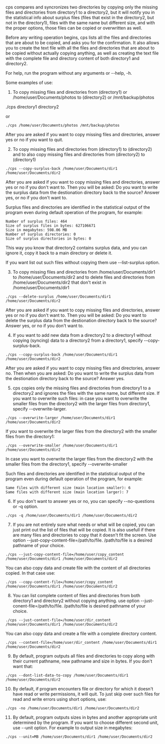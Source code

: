 cps compares and syncronizes two directories by copying only the missing files and directories from directory1 to a directory2, but it will notify you in the statistical info about surplus files
(files that exist in the directory2, but not in the directory1), files with the same name but different size, and with the proper options, those files can be copied or overwritten as well.

Before any writing operation begins, cps lists all the files and directories that are about to be copied, and asks you for the confirmation. It also allows you to create the text file with all the files and 
directories that are about to be copied without actually copying anything, as well as creating the text file with the complete file and directory content of both directory1 and directory2.

For help, run the program without any arguments or --help, -h.

Some examples of use:

1. To copy missing files and directories from (directory1) or /home/user/Documents/photos to (directory2) or /mnt/backup/photos 

./cps directory1 directory2

or
```
./cps /home/user/Documents/photos /mnt/backup/photos
```
After you are asked if you want to copy missing files and directories, answer yes or no if you want to quit.

2. To copy missing files and directories from (directory1) to (directory2) and to also copy missing files and directories from (directory2) to (directory1)
```
./cps --copy-surplus-back /home/user/Documents/dir1 /home/user/Documents/dir2
```
After you are asked if you want to copy missing files and directories, answer yes or no if you don't want to. Then you will be asked: Do you want to write the surplus data from the destionation directory back to the source? 
Answer yes, or no if you don't want to. 

Surplus files and directories are identified in the statistical output of the program even during default operation of the program, for example:
```
Number of surplus files: 464
Size of surplus files in bytes: 627106671
Size in megabytes: 598.06 MB
Number of surplus directories: 0
Size of surplus directories in bytes: 0
```
This way you know that directory2 contains surplus data, and you can ignore it, copy it back to a main directory or delete it.

If you want list out such files without copying them use --list-surplus option.

3. To copy missing files and directories from /home/user/Documents/dir1  to /home/user/Documents/dir2 and to delete files and directories from /home/user/Documents/dir2 that don't exist in /home/user/Documents/dir1
```
./cps --delete-surplus /home/user/Documents/dir1 /home/user/Documents/dir2
```
After you are asked if you want to copy missing files and directories, answer yes or no if you don't want to. Then you will be asked: Do you want to delete the surplus data from the destionation directory back to the source? 
Answer yes, or no if you don't want to.

4. If you want to add new data from a directory2 to a directory1 without copying (syncing) data to a directory2 from a directory1, specify --copy-surplus-back. 
```
./cps --copy-surplus-back /home/user/Documents/dir1 /home/user/Documents/dir2
```
After you are asked if you want to copy missing files and directories, answer no. Then when you are asked: Do you want to write the surplus data from the destionation directory back to the source? Answer yes.

5. cps copies only the missing files and directories from directory1 to a directory2 and ignores the files with the same name, but different size. If you want to overwrite such files: in case you want to overwrite the smaller files from
the directory2 with the larger files from directory1, specify --overwrite-larger. 
```
./cps --overwrite-larger /home/user/Documents/dir1 /home/user/Documents/dir2
```
If you want to overwrite the larger files from the directory2 with the smaller files from the directory1:
```
./cps --overwrite-smaller /home/user/Documents/dir1 /home/user/Documents/dir2
```
In case you want to overwrite the larger files from the directory2 with the smaller files from the directory1, specify --overwrite-smaller

Such files and directories are identified in the statistical output of the program even during default operation of the program, for example:
```
Same files with different size (main location smaller): 6
Same files with different size (main location larger): 7
```
6. If you don't want to answer yes or no, you can specify --no-questions or -q option.
```
./cps -q /home/user/Documents/dir1 /home/user/Documents/dir2
```
7. If you are not entirely sure what needs or what will be copied, you can just print out the list of files that will be copied. It is also usefull if there are many files and directories to copy that it doesn't fit the screen. Use 
option --just-copy-content-file=/path/to/file. /path/to/file is a desired pathname of your choice.
```
./cps --just-copy-content-file=/home/user/copy_content /home/user/Documents/dir1 /home/user/Documents/dir2
```
You can also copy data and create file with the content of all directories copied. In that case use:
```
./cps --copy-content-file=/home/user/copy_content /home/user/Documents/dir1 /home/user/Documents/dir2
```
8. You can list complete content of files and directories from both directory1 and directory2 without copying anything. use option --just-conent-file=/path/to/file. /path/to/file is desired pathname of your choice.
```
./cps --just-content-file=/home/user/dir_content /home/user/Documents/dir1 /home/user/Documents/dir2
```
You can also copy data and create a file with a complete directory content.
```
./cps --content-file=/home/user/dir_content /home/user/Documents/dir1 /home/user/Documents/dir2
```
9. By default, program outputs all files and directories to copy along with their current pathname, new pathname and size in bytes. If you don't want that:
```
./cps --dont-list-data-to-copy /home/user/Documents/dir1 /home/user/Documents/dir2
```
10. By default, if program encounters file or directory for which it doesn't have read or write permissions, it will quit. To just skip over such files for read and write errors using short options, use:
```
./cps -no /home/user/Documents/dir1 /home/user/Documents/dir2
```
11. By default, program outputs sizes in bytes and another appropriate unit determined by the program. If you want to choose different second unit, use --unit option. For example to output size in megabytes:
```
./cps --unit=MB /home/user/Documents/dir1 /home/user/Documents/dir2
```
